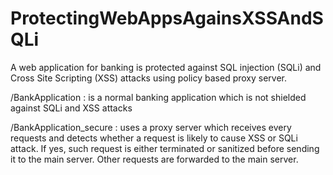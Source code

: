 # ProtectingWebAppsAgainsXSSAndSQLi
A web application for banking is protected against SQL injection (SQLi) and Cross Site Scripting (XSS) attacks using policy based proxy server.

/BankApplication : is a normal banking application which is not shielded against SQLi and XSS attacks

/BankApplication_secure : uses a proxy server which receives every requests and detects whether a request is likely to cause XSS or SQLi attack. If yes, such request is either terminated or sanitized before sending it to the main server. Other requests are forwarded to the main server.
